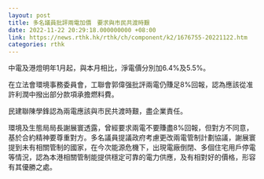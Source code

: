 ```yaml
---
layout: post
title: 多名議員批評兩電加價　要求與市民共渡時艱
date: 2022-11-22 20:29:18.000000000 +08:00
link: https://news.rthk.hk/rthk/ch/component/k2/1676755-20221122.htm
categories: rthk
---
```


中電及港燈明年1月起，與本月相比，淨電價分別加6.4%及5.5%。

在立法會環境事務委員會，工聯會郭偉强批評兩電仍賺足8%回報，認為應該從准許利潤中撥出部分款項承擔燃料費。

民建聯陳學鋒認為兩電應該與市民共渡時艱，盡企業責任。

環境及生態局局長謝展寰透露，曾經要求兩電不要賺盡8%回報，但對方不同意，基於合約精神要尊重對方。多名議員提議政府考慮更改兩電管制計劃協議，謝展寰提到未有相關管制的國家，在今次能源危機下，出現電廠倒閉、多個住宅用戶停電等情況，認為本港相關管制能提供穩定可靠的電力供應，及有相對好的價格，形容有其優勝之處。
